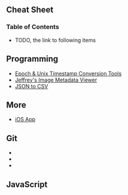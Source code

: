 ## Cheat Sheet

### Table of Contents

* TODO, the link to following items

## Programming

* [Epoch & Unix Timestamp Conversion Tools](https://www.epochconverter.com/)
* [Jeffrey's Image Metadata Viewer](http://exif.regex.info/exif.cgi)
* [JSON to CSV](https://json-csv.com/)

## More
* [iOS App](iosapp.md)

## Git

*
*
*

## JavaScript
